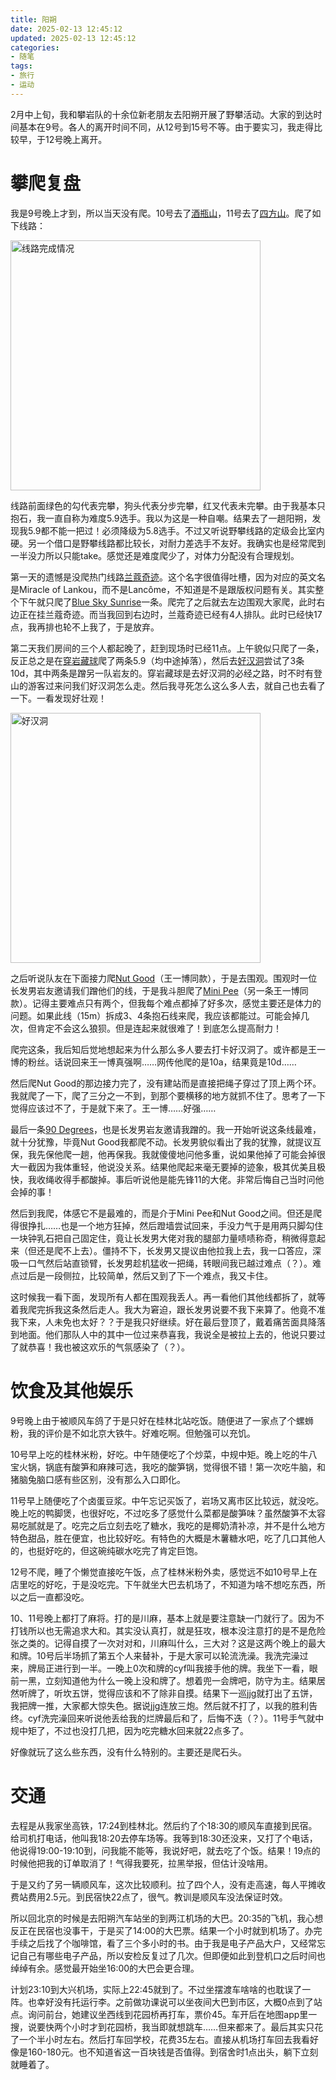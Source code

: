```yaml
---
title: 阳朔
date: 2025-02-13 12:45:12
updated: 2025-02-13 12:45:12
categories:
- 随笔
tags:
- 旅行
- 运动
---
```


2月中上旬，我和攀岩队的十余位新老朋友去阳朔开展了野攀活动。大家的到达时间基本在9号。各人的离开时间不同，从12号到15号不等。由于要实习，我走得比较早，于12号晚上离开。

# 攀爬复盘

我是9号晚上才到，所以当天没有爬。10号去了[酒瓶山](https://www.thecrag.com/zh_hans/climbing/china/yangshuo/wine-bottle)，11号去了[四方山](https://www.thecrag.com/zh_hans/climbing/china/yangshuo/treasure-cave)。爬了如下线路：

<img width="400" alt="线路完成情况" src="https://greendolphindance.github.io/picx-images-hosting/11701739422770_.pic_hd.2a57md4lcn.webp">

线路前面绿色的勾代表完攀，狗头代表分步完攀，红叉代表未完攀。由于我基本只抱石，我一直自称为难度5.9选手。我以为这是一种自嘲。结果去了一趟阳朔，发现我5.9都不能一把过！必须降级为5.8选手。不过又听说野攀线路的定级会比室内硬。另一个借口是野攀线路都比较长，对耐力差选手不友好。我确实也是经常爬到一半没力所以只能take。感觉还是难度爬少了，对体力分配没有合理规划。

第一天的遗憾是没爬热门线路[兰蔻奇迹](https://www.thecrag.com/zh_hans/climbing/china/yangshuo/wine-bottle/route/13968871)。这个名字很值得吐槽，因为对应的英文名是Miracle of Lankou，而不是Lancôme，不知道是不是跟版权问题有关。其实整个下午就只爬了[Blue Sky Sunrise](https://www.thecrag.com/zh_hans/climbing/china/yangshuo/wine-bottle/route/785656242)一条。爬完了之后就去左边围观大家爬，此时右边正在挂兰蔻奇迹。而当我回到右边时，兰蔻奇迹已经有4人排队。此时已经快17点，我再排也轮不上我了，于是放弃。

第二天我们房间的三个人都起晚了，赶到现场时已经11点。上午貌似只爬了一条，反正总之是在[穿岩藏球](https://www.thecrag.com/zh_hans/climbing/china/yangshuo/treasure-cave/area/1903950588)爬了两条5.9（均中途掉落），然后去[好汉洞](https://www.thecrag.com/zh_hans/climbing/china/yangshuo/treasure-cave/area/1903953885)尝试了3条10d，其中两条是蹭另一队岩友的。穿岩藏球是去好汉洞的必经之路，时不时有登山的游客过来问我们好汉洞怎么走。然后我寻死怎么这么多人去，就自己也去看了一下。一看发现好壮观！

<img width="400" alt="好汉洞" src="https://greendolphindance.github.io/picx-images-hosting/11711739424804_.pic_hd.3uuylv4b36.webp">

之后听说队友在下面接力爬[Nut Good](https://www.thecrag.com/zh_hans/climbing/china/yangshuo/treasure-cave/route/589669287)（王一博同款），于是去围观。围观时一位长发男岩友邀请我们蹭他们的线，于是我斗胆爬了[Mini Pee](https://www.thecrag.com/zh_hans/climbing/china/yangshuo/treasure-cave/route/582161358)（另一条王一博同款）。记得主要难点只有两个，但我每个难点都掉了好多次，感觉主要还是体力的问题。如果此线（15m）拆成3、4条抱石线来爬，我应该都能过。可能会掉几次，但肯定不会这么狼狈。但是连起来就很难了！到底怎么提高耐力！

爬完这条，我后知后觉地想起来为什么那么多人要去打卡好汉洞了。或许都是王一博的粉丝。话说回来王一博真强啊……网传他爬的是10a，结果竟是10d……

然后爬Nut Good的那边接力完了，没有建站而是直接把绳子穿过了顶上两个环。我就爬了一下，爬了三分之一不到，到那个要横移的地方就抓不住了。思考了一下觉得应该过不了，于是就下来了。王一博……好强……

最后一条[90 Degrees](https://www.thecrag.com/zh_hans/climbing/china/yangshuo/treasure-cave/route/582160920)，也是长发男岩友邀请我蹭的。我一开始听说这条线最难，就十分犹豫，毕竟Nut Good我都爬不动。长发男貌似看出了我的犹豫，就提议互保，我先保他爬一趟，他再保我。我就傻傻地问他多重，说如果他掉了可能会掉很大一截因为我体重轻，他说没关系。结果他爬起来毫无要掉的迹象，极其优美且极快，我收绳收得手都酸掉。事后听说他是能先锋11的大佬。非常后悔自己当时问他会掉的事！

然后到我爬，体感它不是最难的，而是介于Mini Pee和Nut Good之间。但还是爬得很挣扎……也是一个地方狂掉，然后蹬墙尝试回来，手没力气于是用两只脚勾住一块钟乳石把自己固定住，竟让长发男大佬对我的腿部力量啧啧称奇，稍微得意起来（但还是爬不上去）。僵持不下，长发男又提议由他拉我上去，我一口答应，深吸一口气然后站直锁臂，长发男趁机猛收一把绳，转眼间我已越过难点（？）。难点过后是一段侧拉，比较简单，然后又到了下一个难点，我又卡住。

这时候我一看下面，发现所有人都在围观我丢人。再一看他们其他线都拆了，就等着我爬完拆我这条然后走人。我大为窘迫，跟长发男说要不我下来算了。他竟不准我下来，人未免也太好？？于是我只好继续。好在最后登顶了，戴着痛苦面具降落到地面。他们那队人中的其中一位过来恭喜我，我说全是被拉上去的，他说只要过了就恭喜！我也被这欢乐的气氛感染了（？）。

# 饮食及其他娱乐

9号晚上由于被顺风车鸽了于是只好在桂林北站吃饭。随便进了一家点了个螺蛳粉，我的评价是不如北京大铁牛。好难吃啊。但勉强可以充饥。

10号早上吃的桂林米粉，好吃。中午随便吃了个炒菜，中规中矩。晚上吃的牛八宝火锅，锅底有酸笋和麻辣可选，我吃的酸笋锅，觉得很不错！第一次吃牛脑，和猪脑兔脑口感有些区别，没有那么入口即化。

11号早上随便吃了个卤蛋豆浆。中午忘记买饭了，岩场又离市区比较远，就没吃。晚上吃的鸭脚煲，也很好吃，不过吃多了感觉什么菜都是酸笋味？虽然酸笋不太容易吃腻就是了。吃完之后立刻去吃了糖水，我吃的是椰奶清补凉，并不是什么地方特色甜品，胜在便宜，也比较好吃。有特色的大概是木薯糖水吧，吃了几口其他人的，也挺好吃的，但这碗纯碳水吃完了肯定巨饱。

12号不爬，睡了个懒觉直接吃午饭，点了桂林米粉外卖，感觉远不如10号早上在店里吃的好吃，于是没吃完。下午就坐大巴去机场了，不知道为啥不想吃东西，所以之后一直都没吃。

10、11号晚上都打了麻将。打的是川麻，基本上就是要注意缺一门就行了。因为不打钱所以也无需追求大和。其实没认真打，就是狂攻，根本没注意打的是不是危险张之类的。记得自摸了一次对对和，川麻叫什么，三大对？这是这两个晚上的最大和牌。10号后半场抓了第五个人来替补，于是大家可以轮流洗澡。我洗完澡过来，牌局正进行到一半。一晚上0次和牌的cyf叫我接手他的牌。我坐下一看，眼前一黑，立刻知道他为什么一晚上没和牌了。想着兜一会牌吧，防守为主。结果居然听牌了，听坎五饼，觉得应该和不了除非自摸。结果下一巡jjg就打出了五饼，我把牌一推，大家都大惊失色。据说jjg连放三炮。然后就不打了，以我的胜利告终。cyf洗完澡回来听说他丢给我的烂牌最后和了，后悔不迭（？）。11号手气就中规中矩了，不过也没打几把，因为吃完糖水回来就22点多了。

好像就玩了这么些东西，没有什么特别的。主要还是爬石头。

# 交通

去程是从我家坐高铁，17:24到桂林北。然后约了个18:30的顺风车直接到民宿。给司机打电话，他叫我18:20去停车场等。我等到18:30还没来，又打了个电话，他说得19:00-19:10到，问我能不能等，我说好吧，就去吃了个饭。结果！19点的时候他把我的订单取消了！气得我要死，拉黑举报，但估计没啥用。

于是又约了另一辆顺风车，这次比较顺利。拉了四个人，没有走高速，每人平摊收费站费用2.5元。到民宿快22点了，很气。教训是顺风车没法保证时效。

所以回北京的时候是去阳朔汽车站坐的到两江机场的大巴。20:35的飞机，我心想反正在民宿也没事干，于是买了14:00的大巴票。结果一个小时就到机场了。办完手续之后找了个咖啡馆，看了三个多小时的书。由于我是电子产品大户，又经常忘记自己有哪些电子产品，所以安检反复过了几次。但即便如此到登机口之后时间也绰绰有余。感觉最开始坐16:00的大巴会更合理。

计划23:10到大兴机场，实际上22:45就到了。不过坐摆渡车啥啥的也耽误了一阵。也幸好没有托运行李。之前做功课说可以坐夜间大巴到市区，大概0点到了站点。询问前台，她建议坐西线到花园桥再打车，票价45。车开后在地图app里一搜，说要快两个小时才到花园桥，我当即就想跳车……但来都来了。最后其实只花了一个半小时左右。然后打车回学校，花费35左右。直接从机场打车回去我看好像是160-180元。也不知道省这一百块钱是否值得。到宿舍时1点出头，躺下立刻就睡着了。